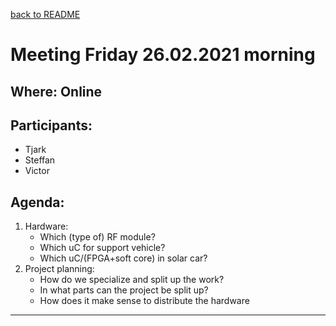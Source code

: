 [back to README](../../README.md)
# Meeting Friday 26.02.2021 morning

## Where: Online

## Participants:
 - Tjark
 - Steffan
 - Victor

## Agenda:
1. Hardware:
    - Which (type of) RF module?
    - Which uC for support vehicle?
    - Which uC/(FPGA+soft core) in solar car?
2. Project planning:
    - How do we specialize and split up the work?
    - In what parts can the project be split up?
    - How does it make sense to distribute the hardware
   
---

